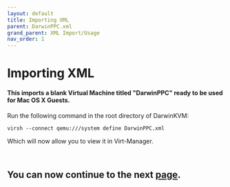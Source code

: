 ```yaml
---
layout: default
title: Importing XML
parent: DarwinPPC.xml
grand_parent: XML Import/Usage
nav_order: 1
---
```


# Importing XML
#### This imports a blank Virtual Machine titled "DarwinPPC" ready to be used for Mac OS X Guests.

Run the following command in the root directory of DarwinKVM:

``virsh --connect qemu:///system define DarwinPPC.xml``

Which will now allow you to view it in Virt-Manager.

<a href="https://raw.githubusercontent.com/royalgraphx/DarwinKVM/main/docs/assets/VMMDarwinPPC.png"><img src="../../../../assets/VMMDarwinPPC.png" alt=""></a>

<a href="https://raw.githubusercontent.com/royalgraphx/DarwinKVM/main/docs/assets/VManTemplatePPCImport.png"><img src="../../../../assets/VManTemplatePPCImport.png" alt=""></a>

## You can now continue to the next <a href="../01-EnableXMLediting">page</a>.
